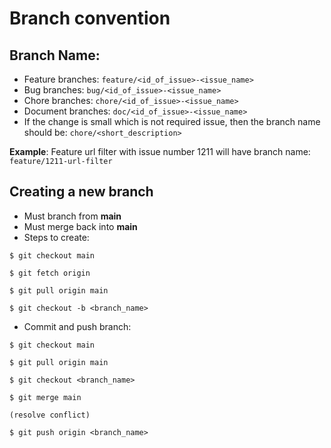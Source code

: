 # Branch convention

## Branch Name: 

- Feature branches: `feature/<id_of_issue>-<issue_name>`
- Bug branches: `bug/<id_of_issue>-<issue_name>`
- Chore branches: `chore/<id_of_issue>-<issue_name>`
- Document branches: `doc/<id_of_issue>-<issue_name>`
- If the change is small which is not required issue, then the branch name should be: `chore/<short_description>`

**Example**: Feature url filter with issue number 1211 will have branch name: `feature/1211-url-filter`

## Creating a new branch
- Must branch from **main**
- Must merge back into **main**
- Steps to create: 

`$ git checkout main`
  
`$ git fetch origin`

`$ git pull origin main`

`$ git checkout -b <branch_name>`

- Commit and push branch:

`$ git checkout main`

`$ git pull origin main`

`$ git checkout <branch_name>`

`$ git merge main`

`(resolve conflict)`

`$ git push origin <branch_name>`
